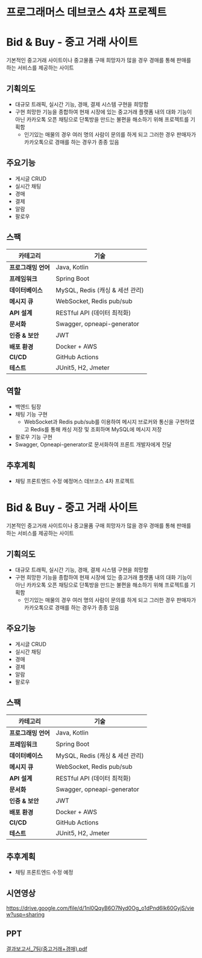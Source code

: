# 프로그래머스 데브코스 4차 프로젝트
# Bid & Buy - 중고 거래 사이트
기본적인 중고거래 사이트이나 중고물품 구매 희망자가 많을 경우 경매를 통해 판매를 하는 서비스를 제공하는 사이트

## 기획의도
- 대규모 트래픽, 실시간 기능, 경매, 결제 시스템 구현을 희망함
- 구현 희망한 기능을 종합하여 현재 시장에 있는 중고거래 플랫폼 내의 대화 기능이 아닌 카카오톡 오픈 채팅으로 단톡방을 만드는 불편을 해소하기 위해 프로젝트를 기획함
    - 인기있는 매물의 경우 여러 명의 사람이 문의를 하게 되고 그러한 경우 판매자가 카카오톡으로 경매를 하는 경우가 종종 있음

## 주요기능
- 게시글 CRUD
- 실시간 채팅
- 경매
- 결제
- 알람
- 팔로우

## 스팩
| 카테고리 | 기술 |
| --- | --- |
| **프로그래밍 언어** | Java, Kotlin |
| **프레임워크** | Spring Boot |
| **데이터베이스** | MySQL, Redis (캐싱 & 세션 관리) |
| **메시지 큐** | WebSocket, Redis pub/sub |
| **API 설계** | RESTful API (데이터 최적화) |
| **문서화** | Swagger, opneapi-generator |
| **인증 & 보안** | JWT |
| **배포 환경** | Docker + AWS |
| **CI/CD** | GitHub Actions |
| **테스트** | JUnit5, H2, Jmeter |

## 역할
- 백엔드 팀장
- 채팅 기능 구현
  - WebSocket과 Redis pub/sub를 이용하여 메시지 브로커와 통신을 구현하였고 Redis를 통해 캐싱 저장 및 조회하며 MySQL에 메시지 저장
- 팔로우 기능 구현
- Swagger, Opneapi-generator로 문서화하여 프론트 개발자에게 전달

## 추후계획
- 채팅 프론트엔드 수정 예정머스 데브코스 4차 프로젝트
# Bid & Buy - 중고 거래 사이트
기본적인 중고거래 사이트이나 중고물품 구매 희망자가 많을 경우 경매를 통해 판매를 하는 서비스를 제공하는 사이트

## 기획의도
- 대규모 트래픽, 실시간 기능, 경매, 결제 시스템 구현을 희망함
- 구현 희망한 기능을 종합하여 현재 시장에 있는 중고거래 플랫폼 내의 대화 기능이 아닌 카카오톡 오픈 채팅으로 단톡방을 만드는 불편을 해소하기 위해 프로젝트를 기획함
    - 인기있는 매물의 경우 여러 명의 사람이 문의를 하게 되고 그러한 경우 판매자가 카카오톡으로 경매를 하는 경우가 종종 있음

## 주요기능
- 게시글 CRUD
- 실시간 채팅
- 경매
- 결제
- 알람
- 팔로우

## 스팩
| 카테고리 | 기술 |
| --- | --- |
| **프로그래밍 언어** | Java, Kotlin |
| **프레임워크** | Spring Boot |
| **데이터베이스** | MySQL, Redis (캐싱 & 세션 관리) |
| **메시지 큐** | WebSocket, Redis pub/sub |
| **API 설계** | RESTful API (데이터 최적화) |
| **문서화** | Swagger, opneapi-generator |
| **인증 & 보안** | JWT |
| **배포 환경** | Docker + AWS |
| **CI/CD** | GitHub Actions |
| **테스트** | JUnit5, H2, Jmeter |

## 추후계획
- 채팅 프론트엔드 수정 예정

## 시연영상
https://drive.google.com/file/d/1nl0QqyB6O7Nyd0Og_o1dPnd6lk60GyjS/view?usp=sharing

## PPT
[결과보고서_7팀(중고거래+경매).pdf](https://github.com/user-attachments/files/19807668/_7.%2B.pdf)
